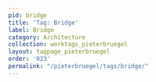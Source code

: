 ```yaml
---
pid: bridge
title: 'Tag: Bridge'
label: Bridge
category: Architecture
collection: worktags_pieterbruegel
layout: tagpage_pieterbruegel
order: '023'
permalink: "/pieterbruegel/tags/bridge/"
---
```


